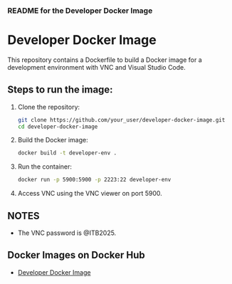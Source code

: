 ### **README for the Developer Docker Image**

# Developer Docker Image

This repository contains a Dockerfile to build a Docker image for a development environment with VNC and Visual Studio Code.

## Steps to run the image:

1. Clone the repository:

   ```bash
   git clone https://github.com/your_user/developer-docker-image.git
   cd developer-docker-image
   ```
2. Build the Docker image:
   ```bash
   docker build -t developer-env .
   ```
3. Run the container:
   ```bash
   docker run -p 5900:5900 -p 2223:22 developer-env
   ```
4. Access VNC using the VNC viewer on port 5900.

## NOTES
- The VNC password is @ITB2025.

## Docker Images on Docker Hub
- [Developer Docker Image](https://hub.docker.com/repository/docker/carbu/developer-env/)
